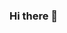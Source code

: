 ### Hi there 👋

<!--
**aishwaryaubhrani/aishwaryaubhrani** is a ✨ _special_ ✨ repository because its `README.md` (this file) appears on your GitHub profile.

<h1>Hola! I'm Aishwarya. </h1>
<img align='right' src="https://cdn.dribbble.com/users/1951182/screenshots/4560823/800x600.gif" width="230">


- 🔭 I’m currently working on ...
- 🌱 I’m currently learning ...
- 👯 I’m looking to collaborate on ...
- 🤔 I’m looking for help with ...
- 💬 Ask me about ...
- 📫 How to reach me: ...
- 😄 Pronouns: ...
- ⚡ Fun fact: ...
-->
